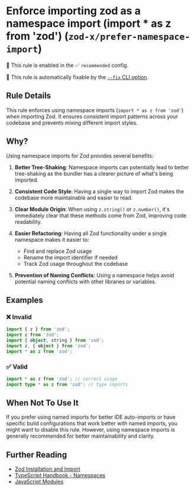 # Enforce importing zod as a namespace import (import \* as z from 'zod') (`zod-x/prefer-namespace-import`)

💼 This rule is enabled in the ✅ `recommended` config.

🔧 This rule is automatically fixable by the [`--fix` CLI option](https://eslint.org/docs/latest/user-guide/command-line-interface#--fix).

<!-- end auto-generated rule header -->

## Rule Details

This rule enforces using namespace imports (`import * as z from 'zod'`) when importing Zod.
It ensures consistent import patterns across your codebase and prevents mixing different import styles.

## Why?

Using namespace imports for Zod provides several benefits:

1. **Better Tree-Shaking**: Namespace imports can potentially lead to better tree-shaking as the bundler has a clearer picture of what's being imported.

2. **Consistent Code Style**: Having a single way to import Zod makes the codebase more maintainable and easier to read.

3. **Clear Module Origin**: When using `z.string()` or `z.number()`, it's immediately clear that these methods come from Zod, improving code readability.

4. **Easier Refactoring**: Having all Zod functionality under a single namespace makes it easier to:
   - Find and replace Zod usage
   - Rename the import identifier if needed
   - Track Zod usage throughout the codebase

5. **Prevention of Naming Conflicts**: Using a namespace helps avoid potential naming conflicts with other libraries or variables.

## Examples

### ❌ Invalid

```ts
import { z } from 'zod';
import z from 'zod';
import { object, string } from 'zod';
import z, { object } from 'zod';
import * as z from 'zod';
```

### ✅ Valid

```ts
import * as z from 'zod'; // correct usage
import type * as z from 'zod'; // type imports
```

## When Not To Use It

If you prefer using named imports for better IDE auto-imports or have specific build configurations that work better with named imports, you might want to disable this rule. However, using namespace imports is generally recommended for better maintainability and clarity.

## Further Reading

- [Zod Installation and Import](https://zod.dev/?id=installation)
- [TypeScript Handbook - Namespaces](https://www.typescriptlang.org/docs/handbook/namespaces.html)
- [JavaScript Modules](https://developer.mozilla.org/en-US/docs/Web/JavaScript/Guide/Modules)
